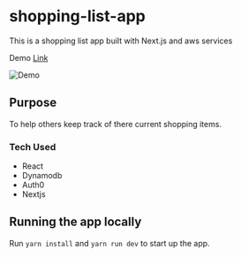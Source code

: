 # shopping-list-app

This is a shopping list app built with Next.js and aws services

Demo [Link](https://www.shopping-list-app.com) <br>

![Demo](https://res.cloudinary.com/rosborne/image/upload/v1583105642/Shopping-List-App/demo.png)

## Purpose

To help others keep track of there current shopping items.

### Tech Used

-   React
-   Dynamodb
-   Auth0
-   Nextjs

## Running the app locally

Run `yarn install` and `yarn run dev` to start up the app.
